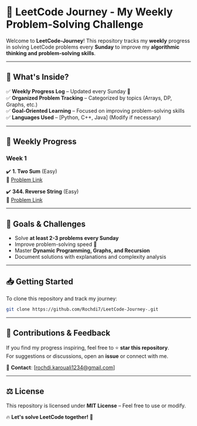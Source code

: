 # 🚀 LeetCode Journey - My Weekly Problem-Solving Challenge

Welcome to **LeetCode-Journey**! This repository tracks my **weekly** progress in solving LeetCode problems every **Sunday** to improve my **algorithmic thinking and problem-solving skills**.

---

## 📌 What's Inside?

✅ **Weekly Progress Log** – Updated every Sunday 📅  
✅ **Organized Problem Tracking** – Categorized by topics (Arrays, DP, Graphs, etc.)  
✅ **Goal-Oriented Learning** – Focused on improving problem-solving skills  
✅ **Languages Used** – [Python, C++, Java] (Modify if necessary)  

---

## 📅 Weekly Progress

### **Week 1**
✔️ **1. Two Sum** (Easy)  
🔗 [Problem Link](https://leetcode.com/problems/two-sum/)  

✔️ **344. Reverse String** (Easy)  
🔗 [Problem Link](https://leetcode.com/problems/reverse-string/)  

---

## 🎯 Goals & Challenges  
- Solve **at least 2-3 problems every Sunday**  
- Improve problem-solving speed 🚀  
- Master **Dynamic Programming, Graphs, and Recursion**  
- Document solutions with explanations and complexity analysis  

---

## 📥 Getting Started

To clone this repository and track my journey:  

```bash
git clone https://github.com/Rochdi7/LeetCode-Journey-.git
```

---

## 📢 Contributions & Feedback

If you find my progress inspiring, feel free to ⭐ **star this repository**.  
For suggestions or discussions, open an **issue** or connect with me.  

📧 **Contact**: [rochdi.karouali1234@gmail.com]  

---

## ⚖️ License

This repository is licensed under **MIT License** – Feel free to use or modify.  

🔥 **Let's solve LeetCode together!** 🚀  
